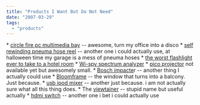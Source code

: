 ```yaml
---
title: "Products I Want But Do Not Need"
date: "2007-03-29"
tags: 
  - "products"
---
```


\* [circle fire pc multimedia bay](http://www.ubergizmo.com/15/archives/2007/03/circle_fire_pc_multimedia_bay.html "circle fire pc multimedia bay") -- awesome, turn my office into a disco \* [self rewinding pneuma hose reel](http://toolmonger.com/2007/03/28/pump-air-like-the-pros-with-a-50-self-rewinding-air-hose-reel/) -- another one i could actually use, at halloween time my garage is a mess of pneuma hoses \* [the worst flashlight ever to take to a hotel room](http://www.ubergizmo.com/15/archives/2007/03/forensic_uv_led_headband_light.html) \* [Wi-spy spectrum analyzer](http://www.coolest-gadgets.com/20070327/wi-spy-spectrum-analyzer/) \* [pico projector](http://www.coolest-gadgets.com/20070328/projector-goes-mobile-thanks-to-texas-instruments/) not available yet but awesomely small. \* [Bosch impacte](http://toolmonger.com/2007/03/27/hands-on-boschs-108v-litheon-impactor/)r -- another thing I actually could use \* [Bloomframe](http://www.coolhunting.com/archives/2007/03/bloomframe.php) \-- the window that turns into a balcony. Just because. \* [usb ipod mixer](http://www.gadgets-weblog.com/50226711/this_ones_for_the_mcs.php) -- another just because. i am not actually sure what all this thing does. \* The [viewtainer](http://www.kk.org/cooltools/archives/001637.php) -- stupid name but useful actually \* [hdmi switch](http://www.ehomeupgrade.com/entry/3697/iogear_simplifies_av) -- another one i bet i could actually use
